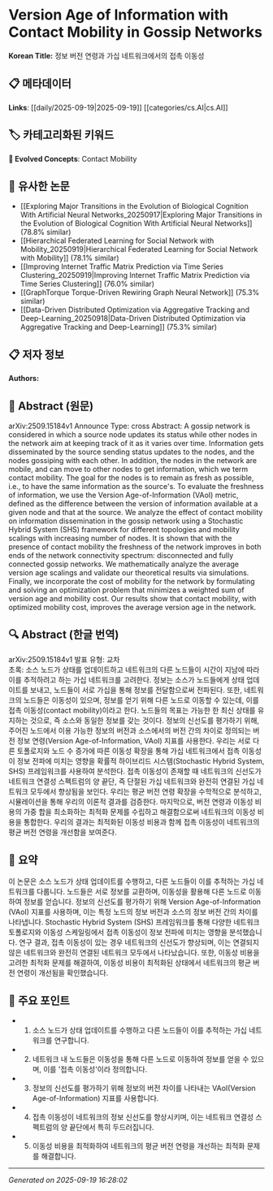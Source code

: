 
# Version Age of Information with Contact Mobility in Gossip Networks

**Korean Title:** 정보 버전 연령과 가십 네트워크에서의 접촉 이동성

## 📋 메타데이터

**Links**: [[daily/2025-09-19|2025-09-19]] [[categories/cs.AI|cs.AI]]

## 🏷️ 카테고리화된 키워드
**🚀 Evolved Concepts**: Contact Mobility

## 🔗 유사한 논문
- [[Exploring Major Transitions in the Evolution of Biological Cognition With Artificial Neural Networks_20250917|Exploring Major Transitions in the Evolution of Biological Cognition With Artificial Neural Networks]] (78.8% similar)
- [[Hierarchical Federated Learning for Social Network with Mobility_20250919|Hierarchical Federated Learning for Social Network with Mobility]] (78.1% similar)
- [[Improving Internet Traffic Matrix Prediction via Time Series Clustering_20250919|Improving Internet Traffic Matrix Prediction via Time Series Clustering]] (76.0% similar)
- [[GraphTorque Torque-Driven Rewiring Graph Neural Network]] (75.3% similar)
- [[Data-Driven Distributed Optimization via Aggregative Tracking and Deep-Learning_20250918|Data-Driven Distributed Optimization via Aggregative Tracking and Deep-Learning]] (75.3% similar)

## 📋 저자 정보

**Authors:** 

## 📄 Abstract (원문)

arXiv:2509.15184v1 Announce Type: cross 
Abstract: A gossip network is considered in which a source node updates its status while other nodes in the network aim at keeping track of it as it varies over time. Information gets disseminated by the source sending status updates to the nodes, and the nodes gossiping with each other. In addition, the nodes in the network are mobile, and can move to other nodes to get information, which we term contact mobility. The goal for the nodes is to remain as fresh as possible, i.e., to have the same information as the source's. To evaluate the freshness of information, we use the Version Age-of-Information (VAoI) metric, defined as the difference between the version of information available at a given node and that at the source. We analyze the effect of contact mobility on information dissemination in the gossip network using a Stochastic Hybrid System (SHS) framework for different topologies and mobility scalings with increasing number of nodes. It is shown that with the presence of contact mobility the freshness of the network improves in both ends of the network connectivity spectrum: disconnected and fully connected gossip networks. We mathematically analyze the average version age scalings and validate our theoretical results via simulations. Finally, we incorporate the cost of mobility for the network by formulating and solving an optimization problem that minimizes a weighted sum of version age and mobility cost. Our results show that contact mobility, with optimized mobility cost, improves the average version age in the network.

## 🔍 Abstract (한글 번역)

arXiv:2509.15184v1 발표 유형: 교차  
초록: 소스 노드가 상태를 업데이트하고 네트워크의 다른 노드들이 시간이 지남에 따라 이를 추적하려고 하는 가십 네트워크를 고려한다. 정보는 소스가 노드들에게 상태 업데이트를 보내고, 노드들이 서로 가십을 통해 정보를 전달함으로써 전파된다. 또한, 네트워크의 노드들은 이동성이 있으며, 정보를 얻기 위해 다른 노드로 이동할 수 있는데, 이를 접촉 이동성(contact mobility)이라고 한다. 노드들의 목표는 가능한 한 최신 상태를 유지하는 것으로, 즉 소스와 동일한 정보를 갖는 것이다. 정보의 신선도를 평가하기 위해, 주어진 노드에서 이용 가능한 정보의 버전과 소스에서의 버전 간의 차이로 정의되는 버전 정보 연령(Version Age-of-Information, VAoI) 지표를 사용한다. 우리는 서로 다른 토폴로지와 노드 수 증가에 따른 이동성 확장을 통해 가십 네트워크에서 접촉 이동성이 정보 전파에 미치는 영향을 확률적 하이브리드 시스템(Stochastic Hybrid System, SHS) 프레임워크를 사용하여 분석한다. 접촉 이동성이 존재할 때 네트워크의 신선도가 네트워크 연결성 스펙트럼의 양 끝단, 즉 단절된 가십 네트워크와 완전히 연결된 가십 네트워크 모두에서 향상됨을 보인다. 우리는 평균 버전 연령 확장을 수학적으로 분석하고, 시뮬레이션을 통해 우리의 이론적 결과를 검증한다. 마지막으로, 버전 연령과 이동성 비용의 가중 합을 최소화하는 최적화 문제를 수립하고 해결함으로써 네트워크의 이동성 비용을 통합한다. 우리의 결과는 최적화된 이동성 비용과 함께 접촉 이동성이 네트워크의 평균 버전 연령을 개선함을 보여준다.

## 📝 요약

이 논문은 소스 노드가 상태 업데이트를 수행하고, 다른 노드들이 이를 추적하는 가십 네트워크를 다룹니다. 노드들은 서로 정보를 교환하며, 이동성을 활용해 다른 노드로 이동하여 정보를 얻습니다. 정보의 신선도를 평가하기 위해 Version Age-of-Information (VAoI) 지표를 사용하며, 이는 특정 노드의 정보 버전과 소스의 정보 버전 간의 차이를 나타냅니다. Stochastic Hybrid System (SHS) 프레임워크를 통해 다양한 네트워크 토폴로지와 이동성 스케일링에서 접촉 이동성이 정보 전파에 미치는 영향을 분석했습니다. 연구 결과, 접촉 이동성이 있는 경우 네트워크의 신선도가 향상되며, 이는 연결되지 않은 네트워크와 완전히 연결된 네트워크 모두에서 나타났습니다. 또한, 이동성 비용을 고려한 최적화 문제를 해결하여, 이동성 비용이 최적화된 상태에서 네트워크의 평균 버전 연령이 개선됨을 확인했습니다.

## 🎯 주요 포인트

- 1. 소스 노드가 상태 업데이트를 수행하고 다른 노드들이 이를 추적하는 가십 네트워크를 연구합니다.

- 2. 네트워크 내 노드들은 이동성을 통해 다른 노드로 이동하여 정보를 얻을 수 있으며, 이를 '접촉 이동성'이라 정의합니다.

- 3. 정보의 신선도를 평가하기 위해 정보의 버전 차이를 나타내는 VAoI(Version Age-of-Information) 지표를 사용합니다.

- 4. 접촉 이동성이 네트워크의 정보 신선도를 향상시키며, 이는 네트워크 연결성 스펙트럼의 양 끝단에서 특히 두드러집니다.

- 5. 이동성 비용을 최적화하여 네트워크의 평균 버전 연령을 개선하는 최적화 문제를 해결합니다.

---

*Generated on 2025-09-19 16:28:02*